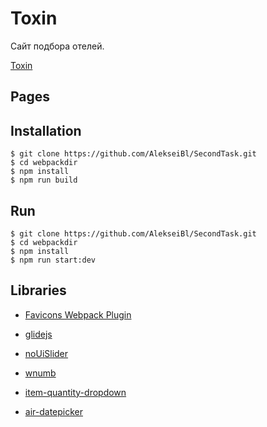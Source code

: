 # Toxin

Сайт подбора отелей.

[Toxin]()

## Pages



## Installation

```
$ git clone https://github.com/AlekseiBl/SecondTask.git
$ cd webpackdir
$ npm install
$ npm run build
```

## Run


```
$ git clone https://github.com/AlekseiBl/SecondTask.git
$ cd webpackdir
$ npm install 
$ npm run start:dev
```

## Libraries

* [Favicons Webpack Plugin](https://www.npmjs.com/package/favicons-webpack-plugin)

* [glidejs](https://github.com/glidejs/glide)

* [noUiSlider](https://github.com/leongersen/noUiSlider)

* [wnumb](https://github.com/leongersen/wnumb)

* [item-quantity-dropdown](https://www.npmjs.com/package/item-quantity-dropdown)

* [air-datepicker](https://github.com/t1m0n/air-datepicker)



